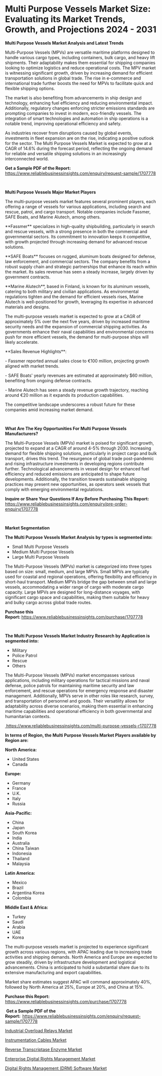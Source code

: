 <p><h1>Multi Purpose Vessels Market Size: Evaluating its Market Trends, Growth, and Projections 2024 - 2031</h1></p><p><strong>Multi Purpose Vessels Market Analysis and Latest Trends</strong></p>
<p><p>Multi-Purpose Vessels (MPVs) are versatile maritime platforms designed to handle various cargo types, including containers, bulk cargo, and heavy lift shipments. Their adaptability makes them essential for shipping companies looking to optimize logistics and reduce operational costs. The MPV market is witnessing significant growth, driven by increasing demand for efficient transportation solutions in global trade. The rise in e-commerce and international trade further boosts the need for MPVs to facilitate quick and flexible shipping options.</p><p>The market is also benefiting from advancements in ship design and technology, enhancing fuel efficiency and reducing environmental impact. Additionally, regulatory changes enforcing stricter emissions standards are prompting companies to invest in modern, eco-friendly vessels. The integration of smart technologies and automation in ship operations is a notable trend, improving operational efficiency and safety.</p><p>As industries recover from disruptions caused by global events, investments in fleet expansion are on the rise, indicating a positive outlook for the sector. The Multi Purpose Vessels Market is expected to grow at a CAGR of 14.6% during the forecast period, reflecting the ongoing demand for reliable and versatile shipping solutions in an increasingly interconnected world.</p></p>
<p><strong>Get a Sample PDF of the Report:&nbsp;</strong> <a href="https://www.reliablebusinessinsights.com/enquiry/request-sample/1707778?utm_campaign=75&utm_medium=2&utm_source=Github&utm_content=ia&utm_term=07102024&utm_id=multi-purpose-vessels">https://www.reliablebusinessinsights.com/enquiry/request-sample/1707778</a></p>
<p>&nbsp;</p>
<p><strong>Multi Purpose Vessels Major Market Players</strong></p>
<p><p>The multi-purpose vessels market features several prominent players, each offering a range of vessels for various applications, including search and rescue, patrol, and cargo transport. Notable companies include Fassmer, SAFE Boats, and Marine Alutech, among others.</p><p>**Fassmer** specializes in high-quality shipbuilding, particularly in search and rescue vessels, with a strong presence in both the commercial and governmental sectors. Its commitment to innovation keeps it competitive, with growth projected through increasing demand for advanced rescue solutions.</p><p>**SAFE Boats** focuses on rugged, aluminum boats designed for defense, law enforcement, and commercial sectors. The company benefits from a robust supply chain and strategic partnerships that enhance its reach within the market. Its sales revenue has seen a steady increase, largely driven by government contracts.</p><p>**Marine Alutech**, based in Finland, is known for its aluminum vessels, catering to both military and civilian applications. As environmental regulations tighten and the demand for efficient vessels rises, Marine Alutech is well-positioned for growth, leveraging its expertise in advanced materials and designs.</p><p>The multi-purpose vessels market is expected to grow at a CAGR of approximately 5% over the next five years, driven by increased maritime security needs and the expansion of commercial shipping activities. As governments enhance their naval capabilities and environmental concerns push for more efficient vessels, the demand for multi-purpose ships will likely accelerate.</p><p>**Sales Revenue Highlights**: </p><p>- Fassmer reported annual sales close to €100 million, projecting growth aligned with market trends.</p><p>- SAFE Boats' yearly revenues are estimated at approximately $60 million, benefiting from ongoing defense contracts.</p><p>- Marine Alutech has seen a steady revenue growth trajectory, reaching around €20 million as it expands its production capabilities.</p><p>The competitive landscape underscores a robust future for these companies amid increasing market demand.</p></p>
<p>&nbsp;</p>
<p><strong>What Are The Key Opportunities For Multi Purpose Vessels Manufacturers?</strong></p>
<p><p>The Multi-Purpose Vessels (MPVs) market is poised for significant growth, projected to expand at a CAGR of around 4-5% through 2030. Increasing demand for flexible shipping solutions, particularly in project cargo and bulk transport, drives this trend. The resurgence of global trade post-pandemic and rising infrastructure investments in developing regions contribute further. Technological advancements in vessel design for enhanced fuel efficiency and reduced emissions are anticipated to shape future developments. Additionally, the transition towards sustainable shipping practices may present new opportunities, as operators seek vessels that comply with emerging environmental regulations.</p></p>
<p><strong>Inquire or Share Your Questions If Any Before Purchasing This Report:</strong> <a href="https://www.reliablebusinessinsights.com/enquiry/pre-order-enquiry/1707778?utm_campaign=75&utm_medium=2&utm_source=Github&utm_content=ia&utm_term=07102024&utm_id=multi-purpose-vessels">https://www.reliablebusinessinsights.com/enquiry/pre-order-enquiry/1707778</a></p>
<p>&nbsp;</p>
<p><strong>Market Segmentation</strong></p>
<p><strong>The Multi Purpose Vessels Market Analysis by types is segmented into:</strong></p>
<p><ul><li>Small Multi Purpose Vessels</li><li>Medium Multi Purpose Vessels</li><li>Large Multi Purpose Vessels</li></ul></p>
<p><p>The Multi-Purpose Vessels (MPVs) market is categorized into three types based on size: small, medium, and large MPVs. Small MPVs are typically used for coastal and regional operations, offering flexibility and efficiency in short-haul transport. Medium MPVs bridge the gap between small and large vessels, accommodating a wider range of cargo with moderate cargo capacity. Large MPVs are designed for long-distance voyages, with significant cargo space and capabilities, making them suitable for heavy and bulky cargo across global trade routes.</p></p>
<p><strong>Purchase this Report:&nbsp;</strong><a href="https://www.reliablebusinessinsights.com/purchase/1707778?utm_campaign=75&utm_medium=2&utm_source=Github&utm_content=ia&utm_term=07102024&utm_id=multi-purpose-vessels">https://www.reliablebusinessinsights.com/purchase/1707778</a></p>
<p>&nbsp;</p>
<p><strong>The Multi Purpose Vessels Market Industry Research by Application is segmented into:</strong></p>
<p><ul><li>Military</li><li>Police Patrol</li><li>Rescue</li><li>Others</li></ul></p>
<p><p>The Multi-Purpose Vessels (MPVs) market encompasses various applications, including military operations for tactical missions and naval defense, police patrols for maintaining maritime security and law enforcement, and rescue operations for emergency response and disaster management. Additionally, MPVs serve in other roles like research, survey, and transportation of personnel and goods. Their versatility allows for adaptability across diverse scenarios, making them essential in enhancing maritime capabilities and operational efficiency in both governmental and humanitarian contexts.</p></p>
<p><a href="https://www.reliablebusinessinsights.com/multi-purpose-vessels-r1707778?utm_campaign=75&utm_medium=2&utm_source=Github&utm_content=ia&utm_term=07102024&utm_id=multi-purpose-vessels">&nbsp;https://www.reliablebusinessinsights.com/multi-purpose-vessels-r1707778</a></p>
<p><strong>In terms of Region, the Multi Purpose Vessels Market Players available by Region are:</strong></p>
<p>
    <p> <strong> North America: </strong>
        <ul>
            <li>United States</li>
            <li>Canada</li>
        </ul>
        </p> 
    <p> <strong> Europe: </strong>
        <ul>
            <li>Germany</li>
            <li>France</li>
            <li>U.K.</li>
            <li>Italy</li>
            <li>Russia</li>
        </ul>
        </p> 
    <p> <strong> Asia-Pacific: </strong>
        <ul>
            <li>China</li>
            <li>Japan</li>
            <li>South Korea</li>
            <li>India</li>
            <li>Australia</li>
            <li>China Taiwan</li>
            <li>Indonesia</li>
            <li>Thailand</li>
            <li>Malaysia</li>
        </ul>
        </p> 
    <p> <strong> Latin America: </strong>
        <ul>
            <li>Mexico</li>
            <li>Brazil</li>
            <li>Argentina Korea</li>
            <li>Colombia</li>
        </ul>
        </p> 
    <p> <strong> Middle East & Africa: </strong>
        <ul>
            <li>Turkey</li>
            <li>Saudi</li>
            <li>Arabia</li>
            <li>UAE</li>
            <li>Korea</li>
        </ul>
    </p>
    </p>
<p><p>The multi-purpose vessels market is projected to experience significant growth across various regions, with APAC leading due to increasing trade activities and shipping demands. North America and Europe are expected to grow steadily, driven by infrastructure development and logistical advancements. China is anticipated to hold a substantial share due to its extensive manufacturing and export capabilities. </p><p>Market share estimates suggest APAC will command approximately 40%, followed by North America at 25%, Europe at 20%, and China at 15%.</p></p>
<p><strong>Purchase this Report: </strong><a href="https://www.reliablebusinessinsights.com/purchase/1707778?utm_campaign=75&utm_medium=2&utm_source=Github&utm_content=ia&utm_term=07102024&utm_id=multi-purpose-vessels">https://www.reliablebusinessinsights.com/purchase/1707778</a></p>
<p>&nbsp;<strong>Get a Sample PDF of the Report:&nbsp;&nbsp;</strong><a href="https://www.reliablebusinessinsights.com/enquiry/request-sample/1707778?utm_campaign=75&utm_medium=2&utm_source=Github&utm_content=ia&utm_term=07102024&utm_id=multi-purpose-vessels">https://www.reliablebusinessinsights.com/enquiry/request-sample/1707778</a></p>
<p><strong></strong></p>
<p><p><a href="https://issuu.com/reportprime-2/docs/industrial-overload-relays-market-s_88832d87c20644?utm_campaign=75&utm_medium=2&utm_source=Github&utm_content=ia&utm_term=07102024&utm_id=multi-purpose-vessels">Industrial Overload Relays Market</a></p><p><a href="https://issuu.com/reportprime-2/docs/instrumentation-cables-market-size-_61139d0772d64a?utm_campaign=75&utm_medium=2&utm_source=Github&utm_content=ia&utm_term=07102024&utm_id=multi-purpose-vessels">Instrumentation Cables Market</a></p><p><a href="https://www.linkedin.com/pulse/reverse-transcriptase-enzyme-market-share-size-trends-industry-weeve?utm_campaign=75&utm_medium=2&utm_source=Github&utm_content=ia&utm_term=07102024&utm_id=multi-purpose-vessels">Reverse Transcriptase Enzyme Market</a></p><p><a href="https://github.com/CarolLPettway/Market-Research-Report-List-1/blob/main/enterprise-digital-rights-management-market.md?utm_campaign=75&utm_medium=2&utm_source=Github&utm_content=ia&utm_term=07102024&utm_id=multi-purpose-vessels">Enterprise Digital Rights Management Market</a></p><p><a href="https://github.com/AlesiaDushku574/Market-Research-Report-List-1/blob/main/digital-rights-management-drm-software-market.md?utm_campaign=75&utm_medium=2&utm_source=Github&utm_content=ia&utm_term=07102024&utm_id=multi-purpose-vessels">Digital Rights Management (DRM) Software Market</a></p></p>